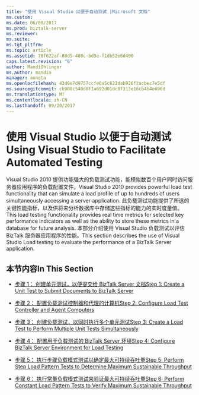 ```yaml
---
title: "使用 Visual Studio 以便于自动测试 |Microsoft 文档"
ms.custom: 
ms.date: 06/08/2017
ms.prod: biztalk-server
ms.reviewer: 
ms.suite: 
ms.tgt_pltfrm: 
ms.topic: article
ms.assetid: 78f622af-08d5-480c-bd5e-f1db52e8d490
caps.latest.revision: "6"
author: MandiOhlinger
ms.author: mandia
manager: anneta
ms.openlocfilehash: 43d6e7d9757ccfe0a5c633dab926f2acbec7e5df
ms.sourcegitcommit: cb908c540d8f1a692d01dc8f313e16cb4b4e696d
ms.translationtype: MT
ms.contentlocale: zh-CN
ms.lasthandoff: 09/20/2017
---
```

# <a name="using-visual-studio-to-facilitate-automated-testing"></a><span data-ttu-id="cec4f-102">使用 Visual Studio 以便于自动测试</span><span class="sxs-lookup"><span data-stu-id="cec4f-102">Using Visual Studio to Facilitate Automated Testing</span></span>
<span data-ttu-id="cec4f-103">Visual Studio 2010 提供功能强大的负载测试功能，能模拟数百个用户同时访问服务器应用程序的负载配置文件。</span><span class="sxs-lookup"><span data-stu-id="cec4f-103">Visual Studio 2010 provides powerful load test functionality that can simulate a load profile of up to hundreds of users simultaneously accessing a server application.</span></span> <span data-ttu-id="cec4f-104">此负载测试功能提供了所选的关键性能指标，以及供将来分析数据库中存储这些指标的能力的实时度量值。</span><span class="sxs-lookup"><span data-stu-id="cec4f-104">This load testing functionality provides real time metrics for selected key performance indicators as well as the ability to store these metrics in a database for future analysis.</span></span> <span data-ttu-id="cec4f-105">本部分介绍使用 Visual Studio 负载测试以评估 BizTalk 服务器应用程序的性能。</span><span class="sxs-lookup"><span data-stu-id="cec4f-105">This section describes the use of Visual Studio Load testing to evaluate the performance of a BizTalk Server application.</span></span>  
  
## <a name="in-this-section"></a><span data-ttu-id="cec4f-106">本节内容</span><span class="sxs-lookup"><span data-stu-id="cec4f-106">In This Section</span></span>  
  
-   [<span data-ttu-id="cec4f-107">步骤 1： 创建单元测试，以便提交给 BizTalk Server 文档</span><span class="sxs-lookup"><span data-stu-id="cec4f-107">Step 1: Create a Unit Test to Submit Documents to BizTalk Server</span></span>](../technical-guides/step-1-create-a-unit-test-to-submit-documents-to-biztalk-server.md)  
  
-   [<span data-ttu-id="cec4f-108">步骤 2： 配置负载测试控制器和代理的计算机</span><span class="sxs-lookup"><span data-stu-id="cec4f-108">Step 2: Configure Load Test Controller and Agent Computers</span></span>](../technical-guides/step-2-configure-load-test-controller-and-agent-computers.md)  
  
-   [<span data-ttu-id="cec4f-109">步骤 3： 创建负载测试，以同时执行多个单元测试</span><span class="sxs-lookup"><span data-stu-id="cec4f-109">Step 3: Create a Load Test to Perform Multiple Unit Tests Simultaneously</span></span>](../technical-guides/step-3-create-a-load-test-to-perform-multiple-unit-tests-simultaneously.md)  
  
-   [<span data-ttu-id="cec4f-110">步骤 4： 配置用于负载测试的 BizTalk Server 环境</span><span class="sxs-lookup"><span data-stu-id="cec4f-110">Step 4: Configure BizTalk Server Environment for Load Testing</span></span>](~/technical-guides/step-4-configure-biztalk-server-environment-for-load-testing.md)  
  
-   [<span data-ttu-id="cec4f-111">步骤 5： 执行步骤负载模式测试以确定最大可持续吞吐量</span><span class="sxs-lookup"><span data-stu-id="cec4f-111">Step 5: Perform Step Load Pattern Tests to Determine Maximum Sustainable Throughput</span></span>](../technical-guides/step-5-complete-step-load-tests-to-determine-maximum-sustainable-throughput.md)  
  
-   [<span data-ttu-id="cec4f-112">步骤 6： 执行常量负载模式测试来验证最大可持续吞吐量</span><span class="sxs-lookup"><span data-stu-id="cec4f-112">Step 6: Perform Constant Load Pattern Tests to Verify Maximum Sustainable Throughput</span></span>](../technical-guides/step-6-complete-load-pattern-tests-to-verify-maximum-sustainable-throughput.md)